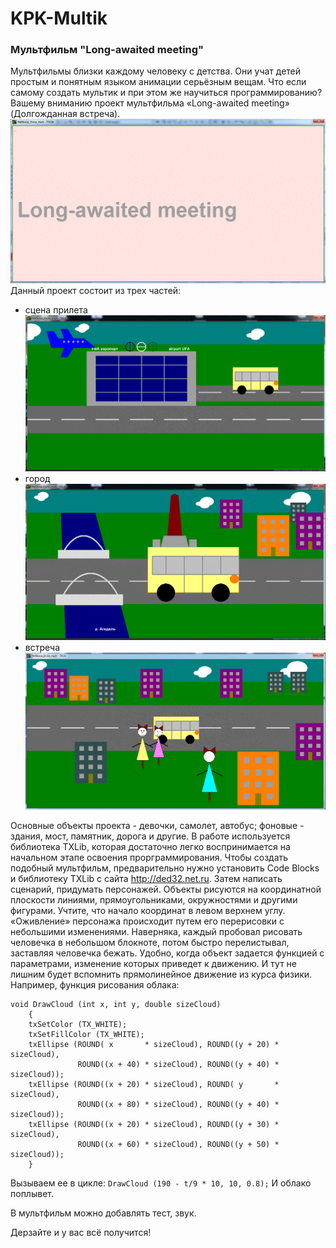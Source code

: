 # KPK-Multik
### Мультфильм "Long-awaited meeting"
Мультфильмы близки каждому человеку с детства. Они учат детей простым и понятным языком анимации серьёзным вещам. Что если самому создать мультик и при этом же научиться программированию?
Вашему вниманию проект мультфильма «Long-awaited meeting» (Долгожданная встреча).
![](https://github.com/Nielra/KPK-Multik/blob/main/Название.gif?raw=true)
Данный проект состоит из трех частей: 

 * сцена прилета ![](https://github.com/Nielra/KPK-Multik/blob/main/Arrival.gif?raw=true)
 * город ![](https://github.com/Nielra/KPK-Multik/blob/main/City.gif?raw=true)
 * встреча ![](https://github.com/Nielra/KPK-Multik/blob/main/Meet.gif?raw=true)

Основные объекты проекта - девочки, самолет, автобус; фоновые - здания, мост, памятник, дорога и другие.
В работе используется библиотека TXLib, которая достаточно легко воспринимается на начальном этапе освоения прорграммирования. 
Чтобы создать подобный мультфильм, предварительно нужно установить Code Blocks и библиотеку TXLib с сайта http://ded32.net.ru. Затем написать сценарий, придумать персонажей. Объекты рисуются на координатной плоскости линиями, прямоугольниками, окружностями и другими фигурами. Учтите, что начало координат в левом верхнем углу. «Оживление» персонажа происходит путем его перерисовки с небольшими изменениями. Наверняка, каждый пробовал рисовать человечка в небольшом блокноте, потом быстро перелистывал, заставляя человечка бежать. Удобно, когда объект задается функцией с параметрами, изменение которых приведет к движению. И тут не лишним будет вспомнить прямолинейное движение из курса физики. 
Например, функция рисования облака: 
``` 
void DrawCloud (int x, int y, double sizeCloud)
    {
    txSetColor (TX_WHITE);
    txSetFillColor (TX_WHITE);
    txEllipse (ROUND( x       * sizeCloud), ROUND((y + 20) * sizeCloud), 
               ROUND((x + 40) * sizeCloud), ROUND((y + 40) * sizeCloud));
    txEllipse (ROUND((x + 20) * sizeCloud), ROUND( y       * sizeCloud), 
               ROUND((x + 80) * sizeCloud), ROUND((y + 40) * sizeCloud));
    txEllipse (ROUND((x + 20) * sizeCloud), ROUND((y + 30) * sizeCloud), 
               ROUND((x + 60) * sizeCloud), ROUND((y + 50) * sizeCloud));
    } 
```
Вызываем ее в цикле:
` DrawCloud (190 - t/9 * 10, 10, 0.8); `
И облако поплывет.
<p> В мультфильм можно добавлять тест, звук. 
<p> Дерзайте и у вас всё получится!
